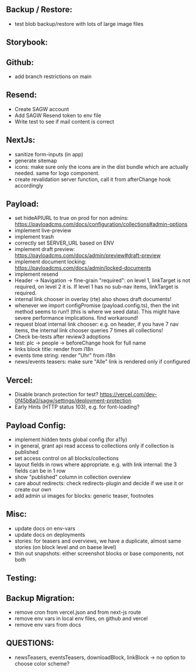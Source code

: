 Backup / Restore:
-----------------
- test blob backup/restore with lots of large image files

Storybook:
----------

Github:
-------
- add branch restrictions on main

Resend:
-------
- Create SAGW account
- Add SAGW Resend token to env file
- Write test to see if mail content is correct

NextJs:
-------
- sanitize form-inputs (in app)
- generate sitemap
- icons: make sure only the icons are in the dist bundle which are actually needed. same for logo component.
- create revalidation server function, call it from afterChange hook accordingly

Payload:
--------
- set hideAPIURL to true on prod for non admins: https://payloadcms.com/docs/configuration/collections#admin-options
- implement live-preview
- implement trash
- correctly set SERVER_URL based on ENV
- implement draft preview: https://payloadcms.com/docs/admin/preview#draft-preview
- implement document locking: https://payloadcms.com/docs/admin/locked-documents
- implement resend
- Header -> Navigation -> fine-grain "required": on level 1, linkTarget is not required, on level 2 it is. If level 1 has no sub-nav items, linkTarget is required.
- internal link chooser in overlay (rte) also shows draft documents!
- whenever we import configPromise (payload.config.ts), then the init method seems to run!! (this is where we seed data). This might have severe performance implications. find workaround!
- request bloat internal link chooser: e.g. on header, if you have 7 nav items, the internal link chooser queries 7 times all collections!
- Check be-tests after review3 adoptions
- test: plc -> people -> beforeChange hook for full name
- links block title: render from i18n
- events time string: render "Uhr" from i18n
- news/events teasers: make sure "Alle" link is rendered only if configured

Vercel:
--------
- Disable branch protection for test? https://vercel.com/dev-0f45b8a0/sagw/settings/deployment-protection
- Early Hints (HTTP status 103), e.g. for font-loading?

Payload Config:
--------
- implement hidden texts global config (for a11y)
- in general, grant api read access to collections only if collection is published
- set access control on all blocks/collections
- layout fields in rows where appropriate. e.g. with link internal: the 3 fields can be in 1 row
- show "published" column in collection overview
- care about redirects: check redirects-plugin and decide if we use it or create our own
- add admin ui images for blocks: generic teaser, footnotes

Misc:
--------
- update docs on env-vars
- update docs on deployments
- stories: for teasers and overviews, we have a duplicate, almost same stories (on block level and on baese level)
- thin out snapshots: either screenshot blocks or base components, not both

Testing:
-------


Backup Migration:
-------
- remove cron from vercel.json and from next-js route
- remove env vars in local env files, on github and vercel
- remove env vars from docs

QUESTIONS:
-------
- newsTeasers, eventsTeasers, downloadBlock, linkBlock -> no option to choose color scheme?
